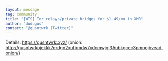 ```yaml
---
layout: message
tag: community
title: "[WTS] Tor relays/private bridges for $1.49/mo in XMR"
author: "dudugus"	
contact: "@gusntwrk (Twitter)"
---
```


Details: https://gusntwrk.xyz/ (onion: http://gusntwrkojekkk7mdgn2xufbmdw7xdcmwjgj35ubkgcec3pmpojbvead.onion/)
